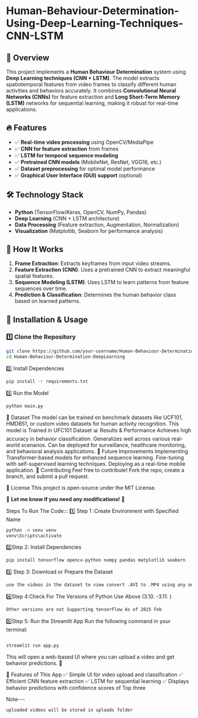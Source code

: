 # Human-Behaviour-Determination-Using-Deep-Learning-Techniques-CNN-LSTM

## 🚀 Overview  
This project implements a **Human Behaviour Determination** system using **Deep Learning techniques (CNN + LSTM)**. The model extracts spatiotemporal features from video frames to classify different human activities and behaviors accurately. It combines **Convolutional Neural Networks (CNNs)** for feature extraction and **Long Short-Term Memory (LSTM)** networks for sequential learning, making it robust for real-time applications.

## 🔥 Features  
- ✅ **Real-time video processing** using OpenCV/MediaPipe  
- ✅ **CNN for feature extraction** from frames  
- ✅ **LSTM for temporal sequence modeling**  
- ✅ **Pretrained CNN models** (MobileNet, ResNet, VGG16, etc.)  
- ✅ **Dataset preprocessing** for optimal model performance  
- ✅ **Graphical User Interface (GUI) support** (optional)  

## 🛠 Technology Stack  
- **Python** (TensorFlow/Keras, OpenCV, NumPy, Pandas)  
- **Deep Learning** (CNN + LSTM architecture)  
- **Data Processing** (Feature extraction, Augmentation, Normalization)  
- **Visualization** (Matplotlib, Seaborn for performance analysis)  

## 🎯 How It Works  
1. **Frame Extraction**: Extracts keyframes from input video streams.  
2. **Feature Extraction (CNN)**: Uses a pretrained CNN to extract meaningful spatial features.  
3. **Sequence Modeling (LSTM)**: Uses LSTM to learn patterns from feature sequences over time.  
4. **Prediction & Classification**: Determines the human behavior class based on learned patterns.  

## 📌 Installation & Usage  
### 1️⃣ Clone the Repository  
```sh
git clone https://github.com/your-username/Human-Behaviour-Determination-DeepLearning.git
cd Human-Behaviour-Determination-DeepLearning
```
2️⃣ Install Dependencies
```sh
pip install -r requirements.txt
```

3️⃣ Run the Model
```sh
python main.py

```

📂 Dataset
The model can be trained on benchmark datasets like UCF101, HMDB51, or custom video datasets for human activity recognition.
This model is Trained in UFC101 Dataset
📊 Results & Performance
Achieves high accuracy in behavior classification.
Generalizes well across various real-world scenarios.
Can be deployed for surveillance, healthcare monitoring, and behavioral analysis applications.
🔮 Future Improvements
Implementing Transformer-based models for enhanced sequence learning.
Fine-tuning with self-supervised learning techniques.
Deploying as a real-time mobile application.
🤝 Contributing
Feel free to contribute! Fork the repo, create a branch, and submit a pull request.

📜 License
This project is open-source under the MIT License.

🚀 **Let me know if you need any modifications!** 🚀

Steps To Run The Code:::
1️⃣ Step 1 :Create Environment with Specified Name
```sh
python -m venv venv
venv\Scripts\activate
```
2️⃣Step 2: Install Dependencies
```sh
pip install tensorflow opencv-python numpy pandas matplotlib seaborn

```
3️⃣ Step 3: Download or Prepare the Dataset
 ```sh
use the videos in the dataset to view convert .AVI to .MP4 using any online Website

```
4️⃣Step 4:Check For The Versions of Python Use Above (3.10. -3.11. )

 ```sh
Other versions are not Supporting tenserFlow As of 2025 Feb

```
5️⃣Step 5: Run the Streamlit App
Run the following command in your terminal:

```sh

streamlit run app.py
```
This will open a web-based UI where you can upload a video and get behavior predictions. 🚀

📌 Features of This App
✅ Simple UI for video upload and classification
✅ Efficient CNN feature extraction
✅ LSTM for sequential learning
✅ Displays behavior predictions with confidence scores of Top three

Note--- 
```sh
uploaded videos will be stored in uploads folder
```




